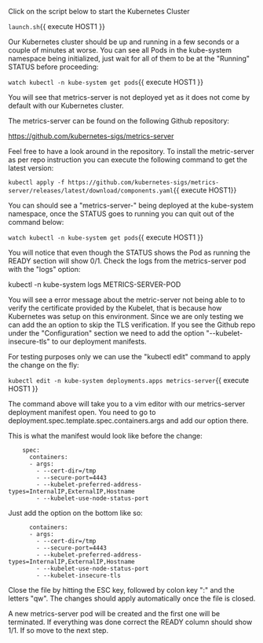 Click on the script below to start the Kubernetes Cluster

`launch.sh`{{ execute HOST1 }}

Our Kubernetes cluster should be up and running in a few seconds or a couple of minutes at worse. You can see all Pods in the kube-system namespace being initialized, just wait for all of them to be at the "Running" STATUS before proceeding:

`watch kubectl -n kube-system get pods`{{ execute HOST1 }}

You will see that metrics-server is not deployed yet as it does not come by default with our Kubernetes cluster.

The metrics-server can be found on the following Github repository:

https://github.com/kubernetes-sigs/metrics-server

Feel free to have a look around in the repository. To install the metric-server as per repo instruction you can execute the following command to get the latest version:

`kubectl apply -f https://github.com/kubernetes-sigs/metrics-server/releases/latest/download/components.yaml`{{ execute HOST1}}

You can should see a "metrics-server-<HASH>" being deployed at the kube-system namespace, once the STATUS goes to running you can quit out of the command below:

`watch kubectl -n kube-system get pods`{{ execute HOST1 }}

You will notice that even though the STATUS shows the Pod as running the READY section will show 0/1. Check the logs from the metrics-server pod with the "logs" option:

kubectl -n kube-system logs METRICS-SERVER-POD

You will see a error message about the metric-server not being able to to verify the certificate provided by the Kubelet, that is because how Kubernetes was setup on this environment. Since we are only testing we can add the an option to skip the TLS verification. If you see the Github repo under the "Configuration" section we need to add the option "--kubelet-insecure-tls" to our deployment manifests.

For testing purposes only we can use the "kubectl edit" command to apply the change on the fly:

`kubectl edit -n kube-system deployments.apps metrics-server`{{ execute HOST1 }}

The command above will take you to a vim editor with our metrics-server deployment manifest open. You need to go to deployment.spec.template.spec.containers.args and add our option there. 

This is what the manifest would look like before the change:
```
    spec:
      containers:
      - args:
        - --cert-dir=/tmp
        - --secure-port=4443
        - --kubelet-preferred-address-types=InternalIP,ExternalIP,Hostname
        - --kubelet-use-node-status-port
```

Just add the option on the bottom like so:
```    spec:
      containers:
      - args:
        - --cert-dir=/tmp
        - --secure-port=4443
        - --kubelet-preferred-address-types=InternalIP,ExternalIP,Hostname
        - --kubelet-use-node-status-port
        - --kubelet-insecure-tls
```

Close the file by hitting the ESC key, followed by colon key ":" and the letters "qw". The changes should apply automatically once the file is closed.

A new metrics-server pod will be created and the first one will be terminated. If everything was done correct the READY column should show 1/1. If so move to the next step.